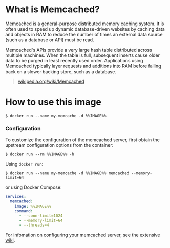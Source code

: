 # What is Memcached?

Memcached is a general-purpose distributed memory caching system. It is often used to speed up dynamic database-driven websites by caching data and objects in RAM to reduce the number of times an external data source (such as a database or API) must be read.

Memcached's APIs provide a very large hash table distributed across multiple machines. When the table is full, subsequent inserts cause older data to be purged in least recently used order. Applications using Memcached typically layer requests and additions into RAM before falling back on a slower backing store, such as a database.

> [wikipedia.org/wiki/Memcached](https://en.wikipedia.org/wiki/Memcached)

# How to use this image

```console
$ docker run --name my-memcache -d %%IMAGE%%
```

### Configuration

To customize the configuration of the memcached server, first obtain the upstream configuration options from the container:

```console
$ docker run --rm %%IMAGE%% -h
```

Using `docker run`:

```console
$ docker run --name my-memcache -d %%IMAGE%% memcached --memory-limit=64
```

or using Docker Compose:

```yaml
services:
  memcached:
    image: %%IMAGE%%
    command:
      - --conn-limit=1024
      - --memory-limit=64
      - --threads=4
```

For infomation on configuring your memcached server, see the extensive [wiki](https://github.com/memcached/memcached/wiki).
